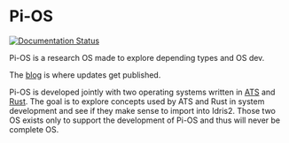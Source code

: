 # Pi-OS

[![Documentation Status](https://readthedocs.org/projects/pi-os/badge/?version=latest)](https://pi-os.readthedocs.io/en/latest/?badge=latest)

Pi-OS is a research OS made to explore depending types and OS dev.

The [blog](https://rafaelriv.github.io/piblog/) is where updates get published.

Pi-OS is developed jointly with two operating systems written in [ATS](https://github.com/rafaelRiv/a-os) and [Rust](https://github.com/rafaelRiv/r-os). The goal is to explore concepts used by ATS and Rust in system development and see if they make sense to import into Idris2.
Those two OS exists only to support the development of Pi-OS and thus will never be complete OS.
